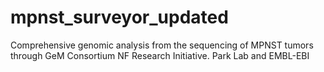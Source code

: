 # mpnst_surveyor_updated
 Comprehensive genomic analysis from the sequencing of MPNST tumors through GeM Consortium NF Research Initiative. Park Lab and EMBL-EBI
